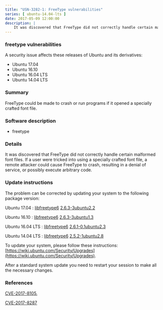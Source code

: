 ```yaml
---
title: "USN-3282-1: FreeType vulnerabilities"
series: [ ubuntu-14.04-lts ]
date: 2017-05-09 12:00:00
description: |
    It was discovered that FreeType did not correctly handle certain malformed font files. If a user were tricked into using a specially crafted font file, a remote attacker could cause FreeType to crash, resulting in a denial of service, or possibly execute arbitrary code. 
--- 
```

 
### freetype vulnerabilities

A security issue affects these releases of Ubuntu and its derivatives:

* Ubuntu 17.04
* Ubuntu 16.10
* Ubuntu 16.04 LTS
* Ubuntu 14.04 LTS

### Summary

FreeType could be made to crash or run programs if it opened a specially crafted font file.

### Software description

* freetype 

### Details

It was discovered that FreeType did not correctly handle certain malformed font files. If a user were tricked into using a specially crafted font file, a remote attacker could cause FreeType to crash, resulting in a denial of service, or possibly execute arbitrary code. 

### Update instructions

The problem can be corrected by updating your system to the following package version:

Ubuntu 17.04
 : [libfreetype6](https://launchpad.net/ubuntu/+source/freetype) <span> [2.6.3-3ubuntu2.2](https://launchpad.net/ubuntu/+source/freetype/2.6.3-3ubuntu2.2) </span> 

Ubuntu 16.10
 : [libfreetype6](https://launchpad.net/ubuntu/+source/freetype) <span> [2.6.3-3ubuntu1.3](https://launchpad.net/ubuntu/+source/freetype/2.6.3-3ubuntu1.3) </span> 

Ubuntu 16.04 LTS
 : [libfreetype6](https://launchpad.net/ubuntu/+source/freetype) <span> [2.6.1-0.1ubuntu2.3](https://launchpad.net/ubuntu/+source/freetype/2.6.1-0.1ubuntu2.3) </span> 

Ubuntu 14.04 LTS
 : [libfreetype6](https://launchpad.net/ubuntu/+source/freetype) <span> [2.5.2-1ubuntu2.8](https://launchpad.net/ubuntu/+source/freetype/2.5.2-1ubuntu2.8) </span> 

To update your system, please follow these instructions: [https://wiki.ubuntu.com/Security/Upgrades](https://wiki.ubuntu.com/Security/Upgrades).

After a standard system update you need to restart your session to make all the necessary changes. 

### References

 [CVE-2017-8105](http://people.ubuntu.com/~ubuntu-security/cve/CVE-2017-8105), 

 [CVE-2017-8287](http://people.ubuntu.com/~ubuntu-security/cve/CVE-2017-8287)
 
